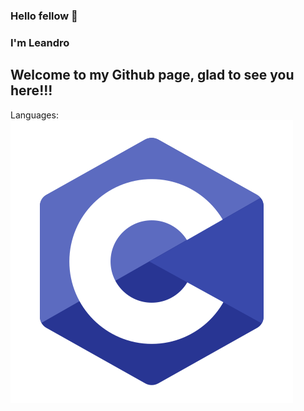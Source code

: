 ### Hello fellow <dev> 👋
### I'm Leandro
## Welcome to my Github page, glad to see you here!!!

Languages:
![C language logo](https://github.com/Aakarsh-B/trying-repos/blob/master/c-programming.png "C language logo")

<!--
- 🔭 I’m currently working on ...
- 🌱 I’m currently learning ...
- 👯 I’m looking to collaborate on ...
- 🤔 I’m looking for help with ...
- 💬 Ask me about ...
- 📫 How to reach me: ...
- 😄 Pronouns: ...
- ⚡ Fun fact: ...
-->

